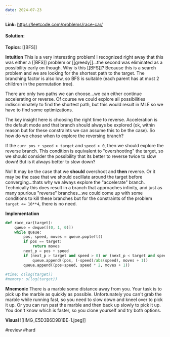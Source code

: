 ```yaml
---
date: 2024-07-23
---
```

**Link:** https://leetcode.com/problems/race-car/
#### Solution:

**Topics**: [[BFS]]

**Intuition**
This is a very interesting problem! I recognized right away that this was either a [[BFS]] problem or [[greedy]]...the second was eliminated as a possibility early on though. Why is this [[BFS]]? Because this is a search problem and we are looking for the shortest path to the target. The branching factor is also low, so BFS is suitable (each parent has at most 2 children in the permutation tree). 

There are only two paths we can choose...we can either continue accelerating or reverse. Of course we could explore all possibilities indiscriminately to find the shortest path, but this would result in MLE so we have to find some optimizations. 

The key insight here is choosing the right time to reverse. Acceleration is the default mode and that branch should always be explored (ok, within reason but for these constraints we can assume this to be the case). So how do we chose when to explore the reversing branch?

If the `curr_pos + speed > target` and `speed > 0`, then we should explore the reverse branch. This condition is equivalent to "overshooting" the target, so we should consider the possibility that its better to reverse twice to slow down! But is it always better to slow down?

No! It may be the case that we **should** overshoot and **then** reverse. Or it may be the case that we should oscillate around the target before converging...thats why we always explore the "accelerate" branch. Technically this does result in a branch that approaches infinity, and just as many spurious "reverse" branches...we could come up with some conditions to kill these branches but for the constraints of the problem `target <= 10**4`, there is no need. 

**Implementation**
```python
def race_car(target):
	queue = deque([(0, 1, 0)])
	while queue:
		pos, speed, moves = queue.popleft()
		if pos == target:
			return moves
		next_p = pos + speed
		if (next_p > target and speed > 0) or (next_p < target and speed < 0):
			queue.append((pos, (-speed)/abs(speed), moves + 1))
		queue.append((pos+speed, speed * 2, moves + 1))
		
#time: o(log(target))
#memory: o(log(target))
```

**Mnemonic**
There is a marble some distance away from you. Your task is to pick up the marble as quickly as possible. Unfortunately you can't grab the marble while running fast, so you need to slow down and kneel over to pick it up. Or you can run past the marble and then back up slowly to pick it up. You don't know which is faster, so you clone yourself and try both options. 

**Visual** 
![[IMG_E5D3B6D9B1BE-1.jpeg]]

#review 
#hard 


